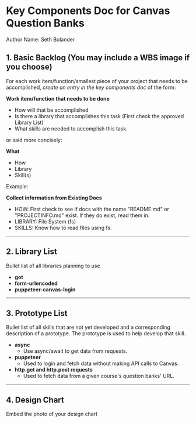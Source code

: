 # Key Components Doc for Canvas Question Banks

Author Name: Seth Bolander

## 1. Basic Backlog (You may include a WBS image if you choose)

For each work item/function/smallest piece of your project that needs to be accomplished, *create an entry in the key components doc* of the form:

**Work item/function that needs to be done** 
- How will that be accomplished 
- Is there a library that accomplishes this task (First check the approved Library List) 
- What skills are needed to accomplish this task.

or said more concisely:

**What** 
- How
- Library
- Skill(s)

Example:

**Collect information from Existing Docs**
- HOW: First check to see if docs with the name "README.md" or "PROJECTINFO.md" exist. If they do exist, read them in.
- LIBRARY: File System (fs)
- SKILLS: Know how to read files using fs.

-----

## 2. Library List
Bullet list of all libraries planning to use

- **got**
- **form-urlencoded**
- **puppeteer-canvas-login**
-----

## 3. Prototype List
Bullet list of all skills that are not yet developed and a corresponding description of a prototype. The prototype is used to help develop that skill.

- **async**
    - Use async/await to get data from requests.
- **puppeteer**
    - Used to login and fetch data without making API calls to Canvas.
- **http.get and http.post requests**
    - Used to fetch data from a given course's question banks' URL.

-----

## 4. Design Chart

Embed the photo of your design chart

